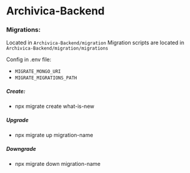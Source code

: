 # Archivica-Backend


### Migrations:

Located in `Archivica-Backend/migration`
Migration scripts are located in `Archivica-Backend/migration/migrations`

Config in .env file:
- `MIGRATE_MONGO_URI`
- `MIGRATE_MIGRATIONS_PATH`

##### Create:
- npx migrate create what-is-new

##### Upgrade
- npx migrate up migration-name

##### Downgrade
- npx migrate down migration-name
